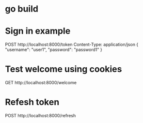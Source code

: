 # go build

# Sign in example 
POST http://localhost:8000/token
Content-Type: application/json
{
        "username": "user1",
        "password": "password1"
}


# Test welcome using cookies 
GET http://localhost:8000/welcome

# Refesh token 
POST http://localhost:8000/refresh
